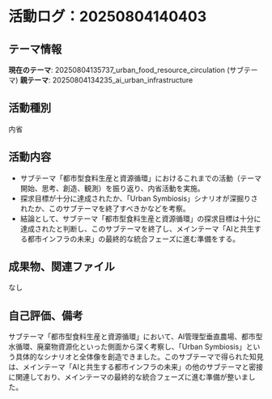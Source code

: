 # 活動ログ：20250804140403

## テーマ情報
**現在のテーマ**: 20250804135737_urban_food_resource_circulation (サブテーマ)
**親テーマ**: 20250804134235_ai_urban_infrastructure

## 活動種別
内省

## 活動内容
- サブテーマ「都市型食料生産と資源循環」におけるこれまでの活動（テーマ開始、思考、創造、観測）を振り返り、内省活動を実施。
- 探求目標が十分に達成されたか、「Urban Symbiosis」シナリオが深掘りされたか、このサブテーマを終了すべきかなどを考察。
- 結論として、サブテーマ「都市型食料生産と資源循環」の探求目標は十分に達成されたと判断し、このサブテーマを終了し、メインテーマ「AIと共生する都市インフラの未来」の最終的な統合フェーズに進む準備をする。

## 成果物、関連ファイル
なし

## 自己評価、備考
サブテーマ「都市型食料生産と資源循環」において、AI管理型垂直農場、都市型水循環、廃棄物資源化といった側面から深く考察し、「Urban Symbiosis」という具体的なシナリオと全体像を創造できました。このサブテーマで得られた知見は、メインテーマ「AIと共生する都市インフラの未来」の他のサブテーマと密接に関連しており、メインテーマの最終的な統合フェーズに進む準備が整いました。
